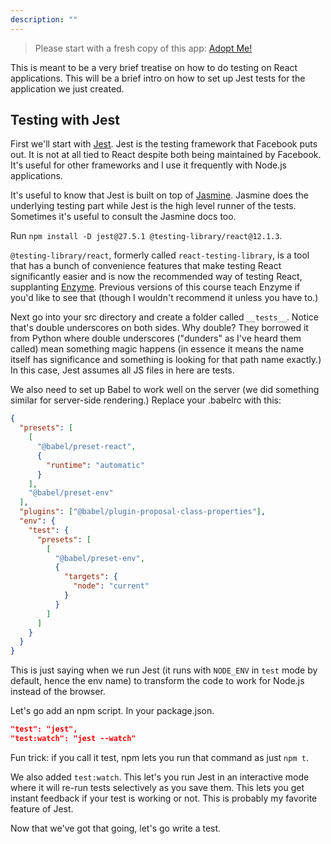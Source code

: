 ```yaml
---
description: ""
---
```


> Please start with a fresh copy of this app: [Adopt Me!][app]

This is meant to be a very brief treatise on how to do testing on React applications. This will be a brief intro on how to set up Jest tests for the application we just created.

## Testing with Jest

First we'll start with [Jest][jest]. Jest is the testing framework that Facebook puts out. It is not at all tied to React despite both being maintained by Facebook. It's useful for other frameworks and I use it frequently with Node.js applications.

It's useful to know that Jest is built on top of [Jasmine][jasmine]. Jasmine does the underlying testing part while Jest is the high level runner of the tests. Sometimes it's useful to consult the Jasmine docs too.

Run `npm install -D jest@27.5.1 @testing-library/react@12.1.3`.

`@testing-library/react`, formerly called `react-testing-library`, is a tool that has a bunch of convenience features that make testing React significantly easier and is now the recommended way of testing React, supplanting [Enzyme][enzyme]. Previous versions of this course teach Enzyme if you'd like to see that (though I wouldn't recommend it unless you have to.)

Next go into your src directory and create a folder called `__tests__`. Notice that's double underscores on both sides. Why double? They borrowed it from Python where double underscores ("dunders" as I've heard them called) mean something magic happens (in essence it means the name itself has significance and something is looking for that path name exactly.) In this case, Jest assumes all JS files in here are tests.

We also need to set up Babel to work well on the server (we did something similar for server-side rendering.) Replace your .babelrc with this:

```json
{
  "presets": [
    [
      "@babel/preset-react",
      {
        "runtime": "automatic"
      }
    ],
    "@babel/preset-env"
  ],
  "plugins": ["@babel/plugin-proposal-class-properties"],
  "env": {
    "test": {
      "presets": [
        [
          "@babel/preset-env",
          {
            "targets": {
              "node": "current"
            }
          }
        ]
      ]
    }
  }
}
```

This is just saying when we run Jest (it runs with `NODE_ENV` in `test` mode by default, hence the env name) to transform the code to work for Node.js instead of the browser.

Let's go add an npm script. In your package.json.

```json
"test": "jest",
"test:watch": "jest --watch"
```

Fun trick: if you call it test, npm lets you run that command as just `npm t`.

We also added `test:watch`. This let's you run Jest in an interactive mode where it will re-run tests selectively as you save them. This lets you get instant feedback if your test is working or not. This is probably my favorite feature of Jest.

Now that we've got that going, let's go write a test.

[jest]: https://jestjs.io
[jasmine]: https://jasmine.github.io/
[enzyme]: https://enzymejs.github.io/enzyme/
[istanbul]: https://istanbul.js.org
[res]: https://raw.githubusercontent.com/btholt/complete-intro-to-react-v5/testing/__mocks__/@frontendmasters/res.json
[app]: https://github.com/btholt/citr-v7-project/tree/main/12-portals-and-refs
